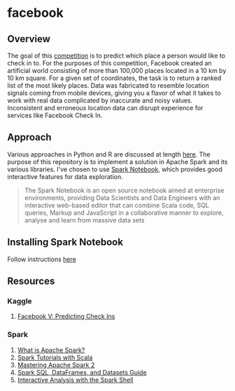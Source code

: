 # facebook
## Overview
The goal of this [competition](https://www.kaggle.com/c/facebook-v-predicting-check-ins) is to predict which place a person would like to check in to. For the purposes of this competition, Facebook created an artificial world consisting of more than 100,000 places located in a 10 km by 10 km square. For a given set of coordinates, the task is to return a ranked list of the most likely places. Data was fabricated to resemble location signals coming from mobile devices, giving you a flavor of what it takes to work with real data complicated by inaccurate and noisy values. Inconsistent and erroneous location data can disrupt experience for services like Facebook Check In.

## Approach
Various approaches in Python and R are discussed at length [here](https://www.kaggle.com/c/facebook-v-predicting-check-ins/kernels). The purpose of this repository is to implement a solution in Apache Spark and its various libraries. I've chosen to use [Spark Notebook](http://spark-notebook.io/), which provides good interactive features for data exploration.

> The Spark Notebook is an open source notebook aimed at enterprise environments, providing Data Scientists and Data Engineers with an interactive web-based editor that can combine Scala code, SQL queries, Markup and JavaScript in a collaborative manner to explore, analyse and learn from massive data sets

## Installing Spark Notebook
Follow instructions [here](https://github.com/spark-notebook/spark-notebook/blob/master/docs/quick_start.md)

## Resources

### Kaggle
1. [Facebook V: Predicting Check Ins](https://www.kaggle.com/c/facebook-v-predicting-check-ins)

### Spark
1. [What is Apache Spark?](https://www.supergloo.com/spark-tutorial/)
2. [Spark Tutorials with Scala](https://www.supergloo.com/spark-tutorial/spark-tutorials-scala/)
3. [Mastering Apache Spark 2](https://jaceklaskowski.gitbooks.io/mastering-apache-spark/content/)
4. [Spark SQL, DataFrames, and Datasets Guide](http://spark.apache.org/docs/latest/sql-programming-guide.html)
5. [Interactive Analysis with the Spark Shell](http://spark.apache.org/docs/latest/quick-start.html)

